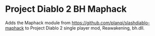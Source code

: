 # Project Diablo 2 BH Maphack

Adds the Maphack module from https://github.com/planqi/slashdiablo-maphack to Project Diablo 2 single player mod, Reawakening, bh.dll.
